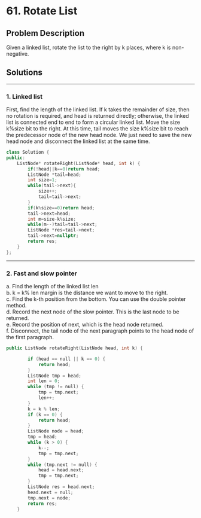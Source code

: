 # 61. Rotate List

## Problem Description

Given a linked list, rotate the list to the right by k places, where k is non-negative.

## Solutions

***
### 1. Linked list

First, find the length of the linked list. If k takes the remainder of size, then no rotation is required, and head is returned directly; otherwise, the linked list is connected end to end to form a circular linked list. Move the size k%size bit to the right. At this time, tail moves the size k%size bit to reach the predecessor node of the new head node. We just need to save the new head node and disconnect the linked list at the same time.

```C++
class Solution {
public:
    ListNode* rotateRight(ListNode* head, int k) {
        if(!head||k==0)return head;
        ListNode *tail=head;
        int size=1;
        while(tail->next){
            size++;
            tail=tail->next;
        }
        if(k%size==0)return head;
        tail->next=head;
        int m=size-k%size;
        while(m--)tail=tail->next;
        ListNode *res=tail->next;
        tail->next=nullptr;
        return res;
    }
};
```

***
### 2. Fast and slow pointer

a. Find the length of the linked list len <br />
b. k = k% len margin is the distance we want to move to the right.<br />
c. Find the k-th position from the bottom. You can use the double pointer method.<br />
d. Record the next node of the slow pointer. This is the last node to be returned.<br />
e. Record the position of next, which is the head node returned.<br />
f. Disconnect, the tail node of the next paragraph points to the head node of the first paragraph.


```c++
public ListNode rotateRight(ListNode head, int k) {

        if (head == null || k == 0) {
            return head;
        }
        ListNode tmp = head;
        int len = 0;
        while (tmp != null) {
            tmp = tmp.next;
            len++;
        }
        k = k % len;
        if (k == 0) {
            return head;
        }
        ListNode node = head;
        tmp = head;
        while (k > 0) {
            k--;
            tmp = tmp.next;
        }
        while (tmp.next != null) {
            head = head.next;
            tmp = tmp.next;
        }
        ListNode res = head.next;
        head.next = null;
        tmp.next = node;
        return res;
    }
```

